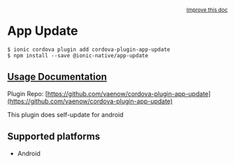 <a style="float:right;font-size:12px;" href="http://github.com/ionic-team/ionic-native/edit/master/src/@ionic-native/plugins/app-update/index.ts#L7">
  Improve this doc
</a>

# App Update

```
$ ionic cordova plugin add cordova-plugin-app-update
$ npm install --save @ionic-native/app-update
```

## [Usage Documentation](https://ionicframework.com/docs/native/app-update/)

Plugin Repo: [https://github.com/vaenow/cordova-plugin-app-update](https://github.com/vaenow/cordova-plugin-app-update)

This plugin does self-update for android

## Supported platforms
- Android



